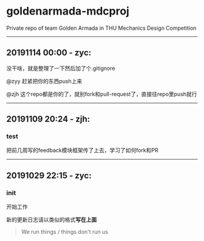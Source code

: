 # goldenarmada-mdcproj

Private repo of team Golden Armada in THU Mechanics Design Competition

---

## 20191114 00:00 - zyc:

没干啥，就是整理了一下然后加了个.gitignore

@zyy 赶紧把你的东西push上来

@zjh 这个repo都是你的了，就别fork和pull-request了，直接往repo里push就行

---

## 20191109 20:24 - zjh:

### test

把前几周写的feedback模块框架传了上去，学习了如何fork和PR

---

## 20191029 22:15 - zyc:

### init

开始工作

新的更新日志请以类似的格式**写在上面**

> We run things / things don't run us

